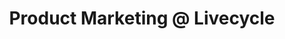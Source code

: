 ---
draft: false
name: "Zevi Reinitz"
title: "Product Marketing @ Livecycle"
socialUrl: "https://twitter.com/ZeviReinitz"
companyUrl: "https://www.livecycle.io/"
quote: "More value than almost any other Slack community."
avatar: {
    src: "https://media.licdn.com/dms/image/D4D03AQHmKH1B7Rhm7w/profile-displayphoto-shrink_800_800/0/1685280813585?e=1700092800&v=beta&t=wOwtASpSLG19Y6VRU6DL6_EXw54DSPJ7TscZ32ytzRM",
    alt: "Zevi"
}
publishDate: "2022-11-09 15:39"
---